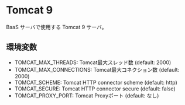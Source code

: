 Tomcat 9
========

BaaS サーバで使用する Tomcat 9 サーバ。

環境変数
--------

* TOMCAT_MAX_THREADS: Tomcat最大スレッド数 (default: 2000)
* TOMCAT_MAX_CONNECTIONS: Tomcat最大コネクション数 (default: 2000)
* TOMCAT_SCHEME: Tomcat HTTP connector scheme (default: http)
* TOMCAT_SECURE: Tomcat HTTP connector secure (default: false)
* TOMCAT_PROXY_PORT: Tomcat Proxyポート (default: なし)
